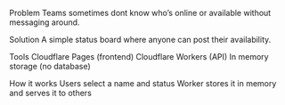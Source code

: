 Problem
Teams sometimes dont know who’s online or available without messaging around.

Solution
A simple status board where anyone can post their availability.

Tools
Cloudflare Pages (frontend)
Cloudflare Workers (API)
In memory storage (no database)

How it works
Users select a name and status
Worker stores it in memory and serves it to others
